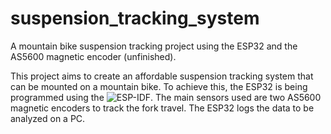 # suspension_tracking_system
A mountain bike suspension tracking project using the ESP32 and the AS5600 magnetic encoder (unfinished).

This project aims to create an affordable suspension tracking system that can be mounted on a mountain bike. To achieve this, the ESP32 is being programmed using the ![ESP-IDF](https://github.com/espressif/esp-idf). The main sensors used are two AS5600 magnetic encoders to track the fork travel. The ESP32 logs the data to be analyzed on a PC.
